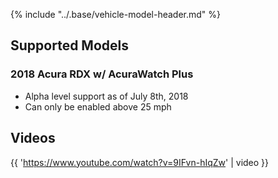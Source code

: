 {% include "../.base/vehicle-model-header.md" %}


## Supported Models

### 2018 Acura RDX w/ AcuraWatch Plus

- Alpha level support as of July 8th, 2018
- Can only be enabled above 25 mph

## Videos

{{ 'https://www.youtube.com/watch?v=9IFvn-hIqZw' | video }}
